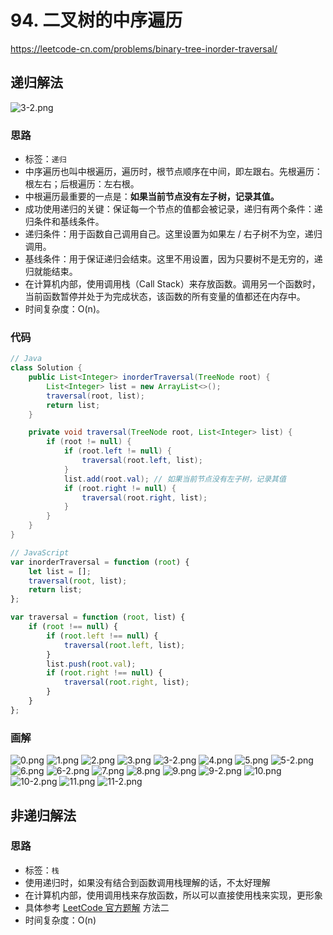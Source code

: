 # 94. 二叉树的中序遍历 

https://leetcode-cn.com/problems/binary-tree-inorder-traversal/

## 递归解法

![3-2.png](https://deppwang.oss-cn-beijing.aliyuncs.com/blog/2019-12-22-020731.png)

### 思路

* 标签：` 递归 `
* 中序遍历也叫中根遍历，遍历时，根节点顺序在中间，即左跟右。先根遍历：根左右；后根遍历：左右根。
* 中根遍历最重要的一点是：**如果当前节点没有左子树，记录其值。**
* 成功使用递归的关键：保证每一个节点的值都会被记录，递归有两个条件：递归条件和基线条件。
* 递归条件：用于函数自己调用自己。这里设置为如果左 / 右子树不为空，递归调用。
* 基线条件：用于保证递归会结束。这里不用设置，因为只要树不是无穷的，递归就能结束。
* 在计算机内部，使用调用栈（Call Stack）来存放函数。调用另一个函数时，当前函数暂停并处于为完成状态，该函数的所有变量的值都还在内存中。
* 时间复杂度：O(n)。

### 代码
```Java
// Java
class Solution {
    public List<Integer> inorderTraversal(TreeNode root) {
        List<Integer> list = new ArrayList<>();
        traversal(root, list);
        return list;
    }

    private void traversal(TreeNode root, List<Integer> list) {
        if (root != null) {
            if (root.left != null) {
                traversal(root.left, list);
            }
            list.add(root.val); // 如果当前节点没有左子树，记录其值
            if (root.right != null) {
                traversal(root.right, list);
            }
        }
    }
}
```
```JavaScript
// JavaScript
var inorderTraversal = function (root) {
    let list = [];
    traversal(root, list);
    return list;
};

var traversal = function (root, list) {
    if (root !== null) {
        if (root.left !== null) {
            traversal(root.left, list);
        }
        list.push(root.val);
        if (root.right !== null) {
            traversal(root.right, list);
        }
    }
};
```
### 画解

![0.png](https://deppwang.oss-cn-beijing.aliyuncs.com/blog/2019-12-22-020732.png)
![1.png](https://deppwang.oss-cn-beijing.aliyuncs.com/blog/2019-12-22-020734.png)
![2.png](https://deppwang.oss-cn-beijing.aliyuncs.com/blog/2019-12-22-020735.png)
![3.png](https://deppwang.oss-cn-beijing.aliyuncs.com/blog/2019-12-22-020736.png)
![3-2.png](https://deppwang.oss-cn-beijing.aliyuncs.com/blog/2019-12-22-020738.png)
![4.png](https://deppwang.oss-cn-beijing.aliyuncs.com/blog/2019-12-22-020739.png)
![5.png](https://deppwang.oss-cn-beijing.aliyuncs.com/blog/2019-12-22-020741.png)
![5-2.png](https://deppwang.oss-cn-beijing.aliyuncs.com/blog/2019-12-22-020742.png)
![6.png](https://deppwang.oss-cn-beijing.aliyuncs.com/blog/2019-12-22-020745.png)
![6-2.png](https://deppwang.oss-cn-beijing.aliyuncs.com/blog/2019-12-22-020758.png)
![7.png](https://deppwang.oss-cn-beijing.aliyuncs.com/blog/2019-12-22-020808.png)
![8.png](https://deppwang.oss-cn-beijing.aliyuncs.com/blog/2019-12-22-020809.png)
![9.png](https://deppwang.oss-cn-beijing.aliyuncs.com/blog/2019-12-22-020811.png)
![9-2.png](https://deppwang.oss-cn-beijing.aliyuncs.com/blog/2019-12-22-020817.png)
![10.png](https://deppwang.oss-cn-beijing.aliyuncs.com/blog/2019-12-22-20818.png)
![10-2.png](https://deppwang.oss-cn-beijing.aliyuncs.com/blog/2019-12-22-020824.png)
![11.png](https://deppwang.oss-cn-beijing.aliyuncs.com/blog/2019-12-22-020826.png)
![11-2.png](https://deppwang.oss-cn-beijing.aliyuncs.com/blog/2019-12-22-020827.png)

## 非递归解法

### 思路

* 标签：`栈`
* 使用递归时，如果没有结合到函数调用栈理解的话，不太好理解
* 在计算机内部，使用调用栈来存放函数，所以可以直接使用栈来实现，更形象
* 具体参考 [LeetCode 官方题解](https://leetcode-cn.com/problems/binary-tree-inorder-traversal/solution/er-cha-shu-de-zhong-xu-bian-li-by-leetcode/) 方法二
* 时间复杂度：O(n)